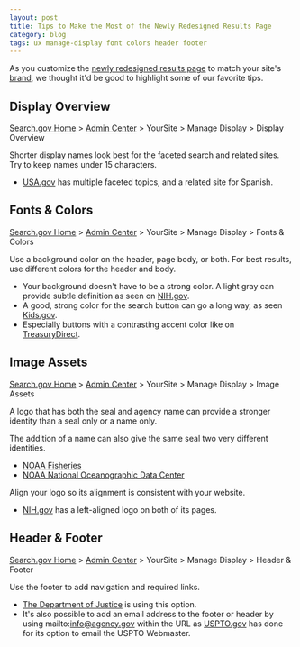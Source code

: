 ```yaml
---
layout: post
title: Tips to Make the Most of the Newly Redesigned Results Page
category: blog
tags: ux manage-display font colors header footer
---
```


As you customize the [newly redesigned results page](/blog/serp-redesign.html) to match your site's [brand](/manual/brand.html), we thought it'd be good to highlight some of our favorite tips.

## Display Overview

[Search.gov Home](/index.html) > [Admin Center](https://search.usa.gov/sites/) > YourSite > Manage Display > Display Overview

Shorter display names look best for the faceted search and related sites. Try to keep names under 15 characters.

* [USA.gov](http://search.usa.gov/search?affiliate=usagov&query=visas) has multiple faceted topics, and a related site for Spanish.

## Fonts & Colors

[Search.gov Home](/index.html) > [Admin Center](https://search.usa.gov/sites/) > YourSite > Manage Display > Fonts & Colors

Use a background color on the header, page body, or both. For best results, use different colors for the header and body.  

* Your background doesn't have to be a strong color. A light gray can provide subtle definition as seen on [NIH.gov](http://search.nih.gov/search?&affiliate=nih&query=library).
* A good, strong color for the search button can go a long way, as seen [Kids.gov](http://search.usa.gov/search?&affiliate=kidsgov&query=washington).
* Especially buttons with a contrasting accent color like on [TreasuryDirect](http://search.usa.gov/search?query=gold&affiliate=treasurydirect).

## Image Assets

[Search.gov Home](/index.html) > [Admin Center](https://search.usa.gov/sites/) > YourSite > Manage Display > Image Assets

A logo that has both the seal and agency name can provide a stronger identity than a seal only or a name only. 

The addition of a name can also give the same seal two very different identities.

* [NOAA Fisheries](http://search.usa.gov/search?&m=&affiliate=nmfs.noaa.gov&query=fisheries)
* [NOAA National Oceanographic Data Center](http://search.usa.gov/search?affiliate=nodc.noaa.gov&query=wilmington)

Align your logo so its alignment is consistent with your website.

* [NIH.gov](https://search.nih.gov/search?utf8=%E2%9C%93&affiliate=nih&query=health) has a left-aligned logo on both of its pages.

## Header & Footer

[Search.gov Home](/index.html) > [Admin Center](https://search.usa.gov/sites/) > YourSite > Manage Display > Header & Footer

Use the footer to add navigation and required links.

* [The Department of Justice](https://search.justice.gov/search?affiliate=justice&query=law) is using this option.
* It's also possible to add an email address to the footer or header by using mailto:info@agency.gov within the URL as [USPTO.gov](http://search.uspto.gov/search?affiliate=web-sdmg-uspto.gov&query=patents) has done for its option to email the USPTO Webmaster.
